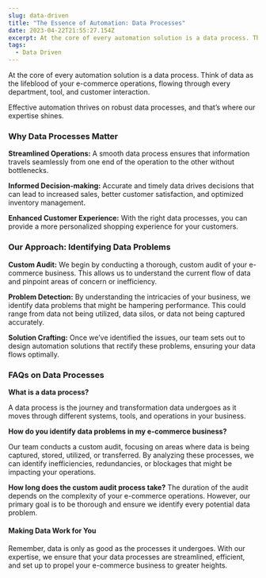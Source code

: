 ```yaml
---
slug: data-driven
title: "The Essence of Automation: Data Processes"
date: 2023-04-22T21:55:27.154Z
excerpt: At the core of every automation solution is a data process. Think of data as the lifeblood of your organisation.
tags:
  - Data Driven
---
```


At the core of every automation solution is a data process. Think of data
as the lifeblood of your e-commerce operations, flowing through every 
department, tool, and customer interaction.

Effective automation thrives 
on robust data processes, and that’s where our expertise shines.

### Why Data Processes Matter

**Streamlined Operations:** A smooth data process ensures that information
travels seamlessly from one end of the operation to the other without bottlenecks.

**Informed Decision-making:** Accurate and timely data drives decisions that
can lead to increased sales, better customer satisfaction, and optimized
inventory management.

**Enhanced Customer Experience:** With the right data processes, you can 
provide a more personalized shopping experience for your customers.

### Our Approach: Identifying Data Problems

**Custom Audit:** We begin by conducting a thorough, custom audit of your 
e-commerce business. This allows us to understand the current flow of data
and pinpoint areas of concern or inefficiency.

**Problem Detection:** By understanding the intricacies of your business,
we identify data problems that might be hampering performance. This could
range from data not being utilized, data silos, or data not being captured
accurately.

**Solution Crafting:** Once we’ve identified the issues, our team sets out
to design automation solutions that rectify these problems, ensuring your
data flows optimally.

### FAQs on Data Processes

**What is a data process?**

A data process is the journey and transformation data undergoes as it 
moves through different systems, tools, and operations in your business.

**How do you identify data problems in my e-commerce business?**

Our team conducts a custom audit, focusing on areas where data is being 
captured, stored, utilized, or transferred. By analyzing these processes,
we can identify inefficiencies, redundancies, or blockages that might be 
impacting your operations.

**How long does the custom audit process take?**
The duration of the audit depends on the complexity of your e-commerce 
operations. However, our primary goal is to be thorough and ensure we 
identify every potential data problem.

#### Making Data Work for You 
Remember, data is only as good as the processes it undergoes. With our 
expertise, we ensure that your data processes are streamlined, efficient,
and set up to propel your e-commerce business to greater heights.

